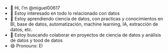 - 👋 Hi, I’m @miguel00617
- 👀 Estoy interesado en todo lo relacionado con datos
- 🌱 Estoy aprendiendo ciencia de datos, con practicas y conocimientos en BI, base de datos, automatización, machine learning, IA, extracción de datos, etc.
- 💞️ Estoy buscando colaborar en proyectos de ciencia de datos y análisis de datos y tood de datos
- 😄 Pronouns: El
